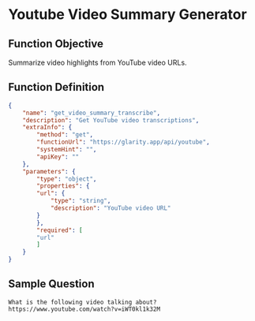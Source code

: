 # Youtube Video Summary Generator

## Function Objective
Summarize video highlights from YouTube video URLs.

## Function Definition

```json
{
    "name": "get_video_summary_transcribe",
    "description": "Get YouTube video transcriptions",
    "extraInfo": {
        "method": "get",
        "functionUrl": "https://glarity.app/api/youtube",
        "systemHint": "",
        "apiKey": ""
    },
    "parameters": {
        "type": "object",
        "properties": {
        "url": {
            "type": "string",
            "description": "YouTube video URL"
        }
        },
        "required": [
        "url"
        ]
    }
}
```

## Sample Question
```
What is the following video talking about? 
https://www.youtube.com/watch?v=iWT0kl1k32M
```